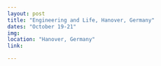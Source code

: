 ```yaml
---
layout: post
title: "Engineering and Life, Hanover, Germany"
dates: "October 19-21"
img: 
location: "Hanover, Germany"
link: 

---
```

